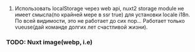 1. Использовать localStorage через web api, nuxt2 storage module не имеет смысла(по крайней мере в ssr true) для установки locale i18n.
    По всей видимости, это не работает до сих пор... Работает только vueuse(дай команде долгих лет счастливой жизни).

### TODO: Nuxt image(webp, i.e)

